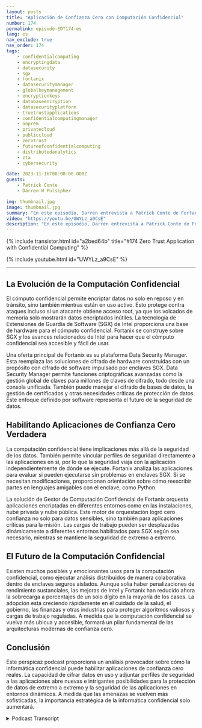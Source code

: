 ```yaml
---
layout: posts
title: "Aplicación de Confianza Cero con Computación Confidencial"
number: 174
permalink: episode-EDT174-es
lang: es
nav_exclude: true
nav_order: 174
tags:
    - confidentialcomputing
    - encryptingdata
    - datasecurity
    - sgx
    - fortanix
    - datasecuritymanager
    - globalkeymanagement
    - encryptionkeys
    - databaseencryption
    - datasecurityplatform
    - truetrustapplications
    - confidentialcomputingmanager
    - onprem
    - privatecloud
    - publiccloud
    - zerotrust
    - futureofconfidentialcomputing
    - distributedanalytics
    - zta
    - cybersecurity

date: 2023-11-16T08:00:00.000Z
guests:
    - Patrick Conte
    - Darren W Pulsipher

img: thumbnail.jpg
image: thumbnail.jpg
summary: "En este episodio, Darren entrevista a Patrick Conte de Fortanix sobre cómo aprovechar la computación confidencial en la seguridad de las aplicaciones en arquitecturas de cero confianza."
video: "https://youtu.be/UWYLz_a9CsE"
description: "En este episodio, Darren entrevista a Patrick Conte de Fortanix sobre cómo aprovechar la computación confidencial en la seguridad de las aplicaciones en arquitecturas de cero confianza."
---
```


<div>
{% include transistor.html id="a2bed64b" title="#174 Zero Trust Application with Confidential Computing" %}

{% include youtube.html id="UWYLz_a9CsE" %}
</div>

---

## La Evolución de la Computación Confidencial

El cómputo confidencial permite encriptar datos no solo en reposo y en tránsito, sino también mientras están en uso activo. Esto protege contra ataques incluso si un atacante obtiene acceso root, ya que los volcados de memoria solo mostrarán datos encriptados inútiles. La tecnología de Extensiones de Guardia de Software (SGX) de Intel proporciona una base de hardware para el cómputo confidencial. Fortanix se construye sobre SGX y los avances relacionados de Intel para hacer que el cómputo confidencial sea accesible y fácil de usar.

Una oferta principal de Fortanix es su plataforma Data Security Manager. Esta reemplaza las soluciones de cifrado de hardware construidas con un propósito con cifrado de software impulsado por enclaves SGX. Data Security Manager permite funciones criptográficas avanzadas como la gestión global de claves para millones de claves de cifrado, todo desde una consola unificada. También puede manejar el cifrado de bases de datos, la gestión de certificados y otras necesidades críticas de protección de datos. Este enfoque definido por software representa el futuro de la seguridad de datos.

## Habilitando Aplicaciones de Confianza Cero Verdadera

La computación confidencial tiene implicaciones más allá de la seguridad de los datos. También permite vincular perfiles de seguridad directamente a las aplicaciones en sí, por lo que la seguridad viaja con la aplicación independientemente de dónde se ejecute. Fortanix analiza las aplicaciones para evaluar si pueden ejecutarse sin problemas en enclaves SGX. Si se necesitan modificaciones, proporcionan orientación sobre cómo reescribir partes en lenguajes amigables con el enclave, como Python.

La solución de Gestor de Computación Confidencial de Fortanix orquesta aplicaciones encriptadas en diferentes entornos como en las instalaciones, nube privada y nube pública. Este motor de orquestación logró cero confianza no solo para datos sensibles, sino también para aplicaciones críticas para la misión. Las cargas de trabajo pueden ser desplazadas dinámicamente a diferentes entornos habilitados para SGX según sea necesario, mientras se mantiene la seguridad de extremo a extremo.

## El Futuro de la Computación Confidencial

Existen muchos posibles y emocionantes usos para la computación confidencial, como ejecutar análisis distribuidos de manera colaborativa dentro de enclaves seguros aislados. Aunque solía haber penalizaciones de rendimiento sustanciales, las mejoras de Intel y Fortanix han reducido ahora la sobrecarga a porcentajes de un solo dígito en la mayoría de los casos. La adopción está creciendo rápidamente en el cuidado de la salud, el gobierno, las finanzas y otras industrias para proteger algoritmos valiosos y cargas de trabajo reguladas. A medida que la computación confidencial se vuelva más ubicua y accesible, formará un pilar fundamental de las arquitecturas modernas de confianza cero.

## Conclusión

Este perspicaz podcast proporciona un análisis provocador sobre cómo la informática confidencial puede habilitar aplicaciones de confianza cero reales. La capacidad de cifrar datos en uso y adjuntar perfiles de seguridad a las aplicaciones abre nuevas e intrigantes posibilidades para la protección de datos de extremo a extremo y la seguridad de las aplicaciones en entornos dinámicos. A medida que las amenazas se vuelven más sofisticadas, la importancia estratégica de la informática confidencial solo aumentará.



<details>
<summary> Podcast Transcript </summary>

<p></p>

</details>
